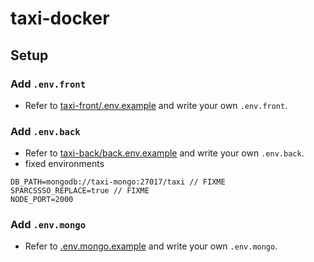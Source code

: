 # taxi-docker

## Setup

### Add `.env.front`
 - Refer to [taxi-front/.env.example](https://github.com/sparcs-kaist/taxi-front/blob/main/.env.example) and write your own `.env.front`.

### Add `.env.back`
 - Refer to [taxi-back/back.env.example](https://github.com/sparcs-kaist/taxi-back/blob/main/.env.example) and write your own `.env.back`.
 - fixed environments
```
DB_PATH=mongodb://taxi-mongo:27017/taxi // FIXME
SPARCSSSO_REPLACE=true // FIXME
NODE_PORT=2000
```

### Add `.env.mongo`
 - Refer to [.env.mongo.example](.env.mongo.example) and write your own `.env.mongo`.
